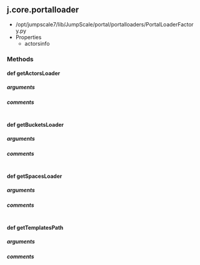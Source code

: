 ## j.core.portalloader

- /opt/jumpscale7/lib/JumpScale/portal/portalloaders/PortalLoaderFactory.py
- Properties
    - actorsinfo

### Methods

#### def getActorsLoader 
##### arguments

##### comments

```

```

#### def getBucketsLoader 
##### arguments

##### comments

```

```

#### def getSpacesLoader 
##### arguments

##### comments

```

```

#### def getTemplatesPath 
##### arguments

##### comments

```

```


